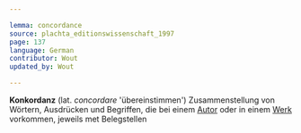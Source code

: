 ```yaml
---

lemma: concordance
source: plachta_editionswissenschaft_1997
page: 137
language: German
contributor: Wout
updated_by: Wout

---
```


**Konkordanz** (lat. _concordare_ 'übereinstimmen') Zusammenstellung von Wörtern, Ausdrücken und Begriffen, die bei einem [Autor](author.html) oder in einem [Werk](work.html) vorkommen, jeweils met Belegstellen

